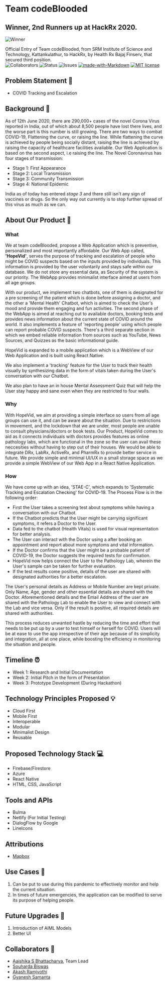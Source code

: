 # Team codeBlooded

## Winner, 2nd Runners up at HackRx 2020.

![Winner](Repository-Assets/Winners-square.jpg)

Official Entry of Team codeBlooded, from SRM Institute of Science and Technology, Kattankulathur, to HackRx, by Health Rx Bajaj Finserv, that secured third position. <br>
![Collaborators](https://img.shields.io/badge/collaborators-4-red)
![Status](https://img.shields.io/badge/status-complete-green)
![Issues](https://img.shields.io/badge/issues-0-blue)
[![made-with-Markdown](https://img.shields.io/badge/Made%20with-Markdown-1f425f.svg)](http://commonmark.org)
[![MIT license](https://img.shields.io/badge/License-MIT-blue.svg)](https://lbesson.mit-license.org/)


## Problem Statement 🚧

- COVID Tracking and Escalation

## Background 📖

As of 12th June 2020, there are 290,000+ cases of the novel Corona Virus reported in India, out of which  about 8,500 people have lost there lives, and the worse part is this number is still growing. 
There are two ways to combat COVID-19, Flattening the curve, or raising the line. While flattening the curve is achieved by people being socially distant, raising the line is achieved by raising the capacity of healthcare facilities available. Our Web Application is based on the second aspect, i.e raising the line.
 The Novel Coronavirus has four stages of transmission:
- Stage 1: First Appearance
- Stage 2: Local Transmission
- Stage 3: Community Transmission
- Stage 4: National Epidemic <br>

India as of today has entered *stage 3* and there still isn't any sign of vaccines or drugs. So the only way out currently is to stop further spread of this virus as much as we can.


## About Our Product 🔧
### What
 We at team codeBlooded, propose a Web Application which is preventive, personalized and most importantly affordable. Our Web App called, **'HopeVid'**, serves the purpose of tracking and escalation of people who might be COVID suspects based on the inputs provided by individuals. This information is provided by the user voluntarily and stays safe within our database. We do not store any essential data, as Security of the system is our priority. The WebApp provides minimalist interface aimed at users from all age groups. 

With our product, we implement two chatbots, one of them is designated for a pre screening of the patient which is done before assigning a doctor, and the other a 'Mental Health' Chatbot, which is aimed to check the User's mood and provide them engaging and fun activities. 
The second phase of the WebApp is aimed at reaching out to available doctors, booking tests and provides news information about the current state of COVID around the world. It also implements a feature of 'reporting people' using which people can report probable COVID suspects.
There's a third separate section in which we embed reliable information from sources such as YouTube, News Sources, and Quizzes as the basic informational guide.

HopeVid is expanded to a mobile application which is a WebView of our Web Application and is built using React Native.

We also implement a 'tracking' feature for the User to track their health visually by synthesizing data in the form of vitals taken during the User's conversation with our Chatbot.

We also plan to have an in house Mental Assessment Quiz that will help the User stay happy and sane even when they are restricted to four walls.

### Why
With HopeVid, we aim at providing a simple interface so users from all age groups can use it, and can be aware about the situation. Due to restrictions in movement, and the lockdown that we are under, most people are unable to consult physicians/doctors or book tests. Our Product, HopeVid comes to aid as it connects individuals with doctors provides features as online pathology labs, which are functional in the zone so the user can avail these neccesities without having to step out of their houses. We would be able to integrate DRx, LabRx, ActiveRx, and PharmRx to provide better service in future. We provide simple and minimal UI/UX in a small storage space as we provide a simple WebView of our Web App in a React Native Application.

### How
We have come up with an idea, 'STAE-C', which expands to 'Systematic Tracking and Escalation Checking' for COVID-19. The Process Flow is in the following order:
- First the User takes a screening test about symptoms while having a conversation with our Chatbot.
- If the Chatbot predicts that the User might be carrying significant symptoms, it refers a Doctor to the User.
- Data fed to the chatbot (Health Vitals) is used for visual representation for better analysis. 
- The User can interact with the Doctor using a  after booking an appointment and report about more symptoms and vital information.
- If the Doctor confirms that the User might be a probable patient of COVID-19, the Doctor suggests the required tests for confirmation.
- HopeVid now helps connect the User to the Pathology Lab, wherein the User's sample can be taken for further evaluation.
- If the test results come positive, details of the user are shared with designated authorities for a better escalation.

The User's personal details as Address or Mobile Number are kept private. Only Name, Age, gender and other essential details are shared with the Doctor. Aforementioned details and the Email Address of the user are shared with the Pathology Lab to enable the User to view and connect with the Lab and vice versa. Only if the result is positive, all required details are shared with authorities.

This process reduces unwanted hastle by reducing the time and effort that needs to be put up by a user to test himself or herself for COVID. Users will be at ease to use the app irrespective of their age because of its simplicity and integration, all at one place, while boosting the efficiency in monitoring the situation and people.

## Timeline ⏰

- Week 1: Research and Initial Documentation
- Week 2: Initial Pitch in the form of Presentation
- Week 3: Prototype Development (During Hackathon)

## Technology Principles Proposed 💡

- Cloud First
- Mobile First
- Interoperable
- Modular
- Minimalist Design
- Reusable

## Proposed Technology Stack 💻

- Firebase/Firestore
- Azure
- React Native
- HTML, CSS, JavaScript

## Tools and APIs

- Bulma
- Netlify (For Initial Testing)
- DialogFlow by Google
- LineIcons

## Attributions

- [Mapbox](https://www.mapbox.com/)

## Use Cases 🤝

1. Can be put to use during this pandemic to effectively monitor and help the current situation.
2. In times of future emergencies, the application can be modified to serve its purpose of helping people.

## Future Upgrades 👀

1. Introduction of AIML Models
2. Better UI

## Collaborators 🤖

- [Aaishika S Bhattacharya](https://www.github.com/aaishikasb), Team Lead
- [Souharda Biswas](https://www.github.com/TheSouharda)
- [Akash Ramjyothi](https://www.github.com/Akash-Ramjyothi)
- [Gyanesh Samanta](https://www.github.com/Gyanesh-Samanta-123)
